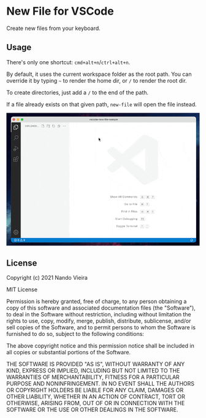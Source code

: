 # New File for VSCode

Create new files from your keyboard.

## Usage

There's only one shortcut: `cmd+alt+n`/`ctrl+alt+n`.

By default, it uses the current workspace folder as the root path. You can
override it by typing `~` to render the home dir, or `/` to render the root dir.

To create directories, just add a `/` to the end of the path.

If a file already exists on that given path, `new-file` will open the file
instead.

![new-file in action](https://github.com/fnando/vscode-new-file/raw/main/new-file.gif)

## License

Copyright (c) 2021 Nando Vieira

MIT License

Permission is hereby granted, free of charge, to any person obtaining a copy of
this software and associated documentation files (the "Software"), to deal in
the Software without restriction, including without limitation the rights to
use, copy, modify, merge, publish, distribute, sublicense, and/or sell copies of
the Software, and to permit persons to whom the Software is furnished to do so,
subject to the following conditions:

The above copyright notice and this permission notice shall be included in all
copies or substantial portions of the Software.

THE SOFTWARE IS PROVIDED "AS IS", WITHOUT WARRANTY OF ANY KIND, EXPRESS OR
IMPLIED, INCLUDING BUT NOT LIMITED TO THE WARRANTIES OF MERCHANTABILITY, FITNESS
FOR A PARTICULAR PURPOSE AND NONINFRINGEMENT. IN NO EVENT SHALL THE AUTHORS OR
COPYRIGHT HOLDERS BE LIABLE FOR ANY CLAIM, DAMAGES OR OTHER LIABILITY, WHETHER
IN AN ACTION OF CONTRACT, TORT OR OTHERWISE, ARISING FROM, OUT OF OR IN
CONNECTION WITH THE SOFTWARE OR THE USE OR OTHER DEALINGS IN THE SOFTWARE.
